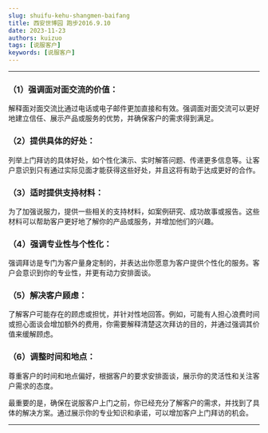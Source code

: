 ```yaml
---
slug: shuifu-kehu-shangmen-baifang
title: 西安世博园 跑步2016.9.10
date: 2023-11-23
authors: kuizuo
tags: [说服客户]
keywords: [说服客户]
---
```

---

<!-- truncate -->

### （1）强调面对面交流的价值：

解释面对面交流比通过电话或电子邮件更加直接和有效。强调面对面交流可以更好地建立信任、展示产品或服务的优势，并确保客户的需求得到满足。

### （2）提供具体的好处：

列举上门拜访的具体好处，如个性化演示、实时解答问题、传递更多信息等。让客户意识到只有通过实际见面才能获得这些好处，并且这将有助于达成更好的合作。

### （3）适时提供支持材料：

为了加强说服力，提供一些相关的支持材料，如案例研究、成功故事或报告。这些材料可以帮助客户更好地了解你的产品或服务，并增加他们的兴趣。

### （4）强调专业性与个性化：

强调拜访是专门为客户量身定制的，并表达出你愿意为客户提供个性化的服务。客户会意识到你的专业性，并更有动力安排面谈。

### （5）解决客户顾虑：

了解客户可能存在的顾虑或担忧，并针对性地回答。例如，可能有人担心浪费时间或担心面谈会增加额外的费用，你需要解释清楚这次拜访的目的，并通过强调其价值来缓解顾虑。

### （6）调整时间和地点：

尊重客户的时间和地点偏好，根据客户的要求安排面谈，展示你的灵活性和关注客户需求的态度。

最重要的是，确保在说服客户上门之前，你已经充分了解客户的需求，并找到了具体的解决方案。通过展示你的专业知识和承诺，可以增加客户上门拜访的机会。

---
